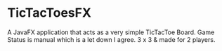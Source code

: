 # TicTacToesFX
 A JavaFX application that acts as a very simple TicTacToe Board. Game Status is manual which is a let down I agree. 3 x 3 & made for 2 players.
